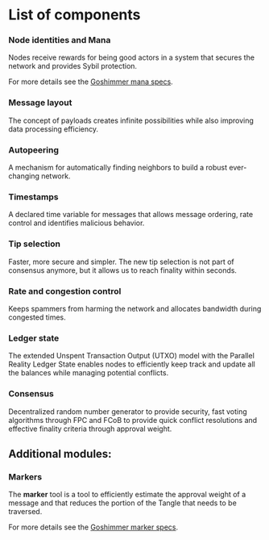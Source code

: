 # List of components

### Node identities and Mana

Nodes receive rewards for being good actors in a system that secures the network and provides Sybil protection. 

For more details see the [Goshimmer mana specs](./001-mana.md).

### Message layout

The concept of payloads creates infinite possibilities while also improving data processing efficiency. 

### Autopeering

A mechanism for automatically finding neighbors to build a robust ever-changing network.
 
### Timestamps

A declared time variable for messages that allows message ordering, rate control and identifies malicious behavior. 

### Tip selection

Faster, more secure and simpler. The new tip selection is not part of consensus anymore, but it allows us to reach finality within seconds.

### Rate and congestion control

Keeps spammers from harming the network and allocates bandwidth during congested times. 

### Ledger state

The extended Unspent Transaction Output (UTXO) model with the Parallel Reality Ledger State enables nodes to efficiently keep track and update all the balances while managing potential conflicts.

### Consensus

Decentralized random number generator to provide security, fast voting algorithms through FPC and FCoB to provide quick conflict resolutions and effective finality criteria through approval weight. 


## Additional modules:

### Markers

The **marker** tool is a tool to efficiently estimate the approval weight of a message and that reduces the portion of the Tangle that needs to be traversed.

For more details see the [Goshimmer marker specs](./003-markers.md).
